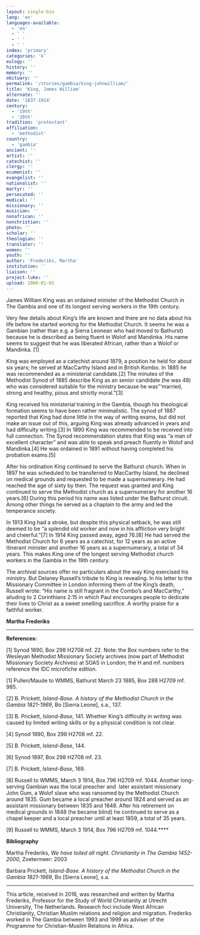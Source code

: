 ```yaml
---
layout: single-bio
lang: 'en'
languages-available:
  - 'en'
  - ' '
  - ' '
  - ' '
index: 'primary'
categories: 'k'
eulogy: ''
history: ''
memory: ''
obituary: ''
permalink: '/stories/gambia/king-johnwilliam/'
title: 'King, James William'
alternate: ''
date: '1837-1914'
century:
  - '19th'
  - '20th'
tradition: 'protestant'
affiliation:
  - 'methodist'
country:
  - 'gambia'
ancient: ''
artist: ''
catechist: ''
clergy: ''
ecumenist: ''
evangelist: ''
nationalist: ''
martyr: ''
persecuted: ''
medical: ''
missionary: ''
musician: ''
nonafrican: ''
nonchristian: ''
photo: ''
scholar: ''
theologian: ''
translator: ''
women: ''
youth: ''
author: 'Frederiks, Martha'
institution: ''
liaison: ''
project-luke: ''
upload: 2000-01-01
---
```



James  William King was an ordained minister of the Methodist Church in The Gambia and  one of its longest serving workers in the 19th century.

Very  few details about King&rsquo;s life are known and there are no data about his life before  he started working for the Methodist Church. It seems he was a Gambian (rather  than e.g. a Sierra Leonean who had moved to Bathurst) because he is described  as being fluent in Wolof and Mandinka. His name seems to suggest that he was liberated  African, rather than a Wolof or Mandinka. [1]

King  was employed as a catechist around 1879, a position he held for about six years;  he served at MacCarthy Island and in British Kombo. In 1885 he was recommended as  a ministerial candidate.[2] The minutes of the Methodist Synod of 1885 describe  King as an senior candidate (he was 48) who was considered suitable for the  ministry because he was&quot;&lsquo;married, strong and healthy, pious and strictly  moral.&quot;[3]

King  received his ministerial training in the Gambia, though his theological  formation seems to have been rather minimalistic. The synod of 1887 reported that  King had done little in the way of writing exams, but did not make an issue out  of this, arguing King was already advanced in years and had difficulty writing.[3]  In 1890 King was recommended to be received into full connection. The Synod  recommendation states that King was &ldquo;a man of excellent character&rdquo; and was able  to speak and preach fluently in Wolof and Mandinka.[4] He was ordained in 1891  without having completed his probation exams.[5]

After  his ordination King continued to serve the Bathurst church. When in 1897 he was  scheduled to be transferred to MacCarthy Island, he declined on medical grounds  and requested to be made a supernumerary. He had reached the age of sixty by  then. The request was granted and King continued to serve the Methodist church  as a supernumerary for another 16 years.[6] During this period his name was listed  under the Bathurst circuit. Among other things he served as a chaplain to the  army and led the temperance society.

In  1913 King had a stroke, but despite this physical setback, he was still deemed  to be &ldquo;a splendid old worker and now in his affliction very bright and cheerful.&rdquo;[7]  In 1914 King passed away, aged 76.[8] He had served the Methodist Church for 6  years as a catechist, for 12 years as an active itinerant minister and another  16 years as a supernumerary, a total of 34 years. This makes King one of the  longest serving Methodist church workers in the Gambia in the 19th  century.

The  archival sources offer no particulars about the way King exercised his ministry.  But Delaney Russell&rsquo;s tribute to King is revealing. In his letter to the  Missionary Committee in London informing them of the King&rsquo;s death, Russell  wrote: &ldquo;His name is still fragrant in the Combo&rsquo;s and MacCarthy,&rdquo; alluding to 2  Corinthians 2:15 in which Paul encourages people to dedicate their lives to Christ  as a sweet smelling sacrifice. A worthy praise for a faithful worker.

**Martha Frederiks**

---

**References:**

[1]  Synod 1890, Box 298 H2708 mf. 22. Note: the Box numbers refer to the Wesleyan  Methodist Missionary Society archives (now part of Methodist Missionary Society  Archives) at SOAS in London; the H and mf. numbers reference the IDC microfiche  edition.

[1]  Pullen/Maude to WMMS, Bathurst March 23 1885, Box 288 H2709 mf. 985.

[2] B. Prickett, *Island-Base.  A history of the Methodist Church in the Gambia 1821-1969*, Bo [Sierra  Leone], s.a., 137.

[3] B. Prickett, *Island-Base*,  141. Whether King&rsquo;s difficulty in writing was caused by limited writing skills  or by a physical condition is not clear.

[4]  Synod 1890, Box 298 H2708 mf. 22.

[5]  B. Prickett, *Island-Base*, 144.

[6]  Synod 1897, Box 298 H2708 mf. 23.

[7]  B. Prickett, *Island-Base*, 169.

[8]  Russell to WMMS, March 3 1914, Box 796 H2709 mf. 1044. Another long-serving  Gambian was the local preacher and  later  assistant missionary John Gum, a Wolof slave who was ransomed by the Methodist  Church around 1835. Gum became a local preacher around 1824 and served as an  assistant missionary between 1835 and 1848. After his retirement on medical  grounds in 1848 (he became blind) he continued to serve as a chapel keeper and  a local preacher until at least 1859, a total of 35 years.

[9]  Russell to WMMS, March 3 1914, Box 796 H2709 mf. 1044.****

**Bibliography**

Martha  Frederiks, *We have toiled all night.  Christianity in The Gambia 1452-2000*, Zoetermeer: 2003

Barbara Prickett, *Island-Base.  A history of the Methodist Church in the Gambia 1821-1969*, Bo [Sierra  Leone], s.a.

---

This article, received in 2016, was researched  and written by Martha Frederiks, Professor for the Study of World Christianity  at Utrecht University, The Netherlands. Research foci include West African  Christianity, Christian Muslim relations and religion and migration. Frederiks  worked in The Gambia between 1993 and 1999 as&nbsp;adviser&nbsp;of the  Programme for Christian-Muslim Relations in Africa.